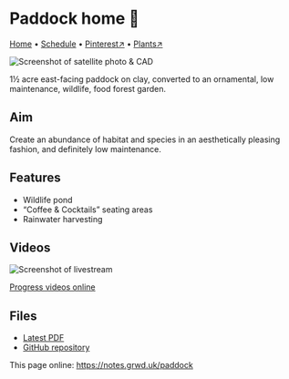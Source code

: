 # Paddock home 🏡

[Home](https://notes.grwd.uk/paddock/) • [Schedule](https://notes.grwd.uk/paddock/schedule) • [Pinterest↗](https://pinterest.co.uk/NatureWorksGarden/paddock) • [Plants↗](https://bit.ly/paddock-plants)

![Screenshot of satellite photo & CAD](https://res.cloudinary.com/growdigital/image/upload/w_320/v1640208551/paddock/paddock-screenshot-begin.jpg)

1½ acre east-facing paddock on clay, converted to an ornamental, low maintenance, wildlife, food forest garden.

## Aim

Create an abundance of habitat and species in an aesthetically pleasing fashion, and definitely low maintenance.

## Features

* Wildlife pond
* “Coffee & Cocktails” seating areas
* Rainwater harvesting

## Videos

![Screenshot of livestream](https://res.cloudinary.com/growdigital/image/upload/w_320/v1638362351/clifftop/clifftop-livestream.jpg)

[Progress videos online](https://bit.ly/paddock-playlist)

## Files

* [Latest PDF](https://github.com/growdigital/paddock/blob/main/paddock.pdf)
* [GitHub repository](https://github.com/growdigital/paddock)

This page online: <https://notes.grwd.uk/paddock>
